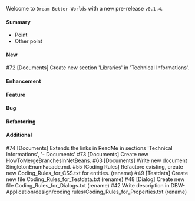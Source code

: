 Welcome to `Dream-Better-Worlds` with a new pre-release `v0.1.4`.



#### Summary
* Point
* Other point



#### New
#72 [Documents] Create new section 'Libraries' in 'Technical Informations'.


#### Enhancement



#### Feature



#### Bug



#### Refactoring



#### Additional



[//]: # (Issues which will be integrated in this release)
#74 [Documents] Extends the links in ReadMe in sections 'Technical Informations', '- Documents'
#73 [Documents] Create new HowToMergeBranchesInNetBeans.
#63 [Documents] Write new document SingletonEnumFacade.md.
#55 [Coding Rules] Refactore existing, create new Coding_Rules_for_CSS.txt for entities. (rename)
#49 [Testdata] Create new file Coding_Rules_for_Testdata.txt (rename)
#48 [Dialog] Create new file Coding_Rules_for_Dialogs.txt (rename)
#42 Write description in DBW-Application/design/coding rules/Coding_Rules_for_Properties.txt (rename)
